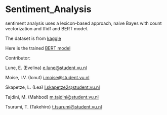 # Sentiment_Analysis
sentiment analysis uses a lexicon-based approach, naive Bayes with count vectorization and tfidf and BERT model.

The dataset is from [kaggle](https://www.kaggle.com/datasets/jp797498e/twitter-entity-sentiment-analysis?select=twitter_training.csv)

Here is the trained [BERT model](https://huggingface.co/tti440/BERT_Sentiment_Twitter)

Contributor:

Lune, E. (Evelina) <e.lune@student.vu.nl>

Moise, I.V. (Ionut) <i.moise@student.vu.nl>

Skapetze, L. (Lea) <l.skapetze2@student.vu.nl>

Tajdini, M. (Mahbod) <m.tajdini@student.vu.nl>

Tsurumi, T. (Takehiro) <t.tsurumi@student.vu.nl>
